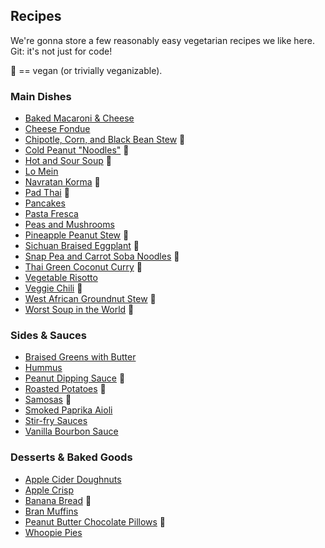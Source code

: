 ## Recipes

We're gonna store a few reasonably easy vegetarian recipes we like
here. Git: it's not just for code!

:seedling: == vegan (or trivially veganizable).

### Main Dishes

- [Baked Macaroni & Cheese](./recipes/mac-and-cheese.md)
- [Cheese Fondue](./recipes/cheese-fondue.md)
- [Chipotle, Corn, and Black Bean Stew](./recipes/chipotle-corn-and-black-bean-stew.md) :seedling:
- [Cold Peanut "Noodles"](./recipes/cold-peanut-noodles.md) :seedling:
- [Hot and Sour Soup](./recipes/hot-and-sour-soup.md) :seedling:
- [Lo Mein](./recipes/lo-mein.md)
- [Navratan Korma](./recipes/navratan-korma.md) :seedling:
- [Pad Thai](./recipes/pad-thai.md) :seedling:
- [Pancakes](./recipes/pancakes.md)
- [Pasta Fresca](./recipes/pasta-fresca.md)
- [Peas and Mushrooms](./recipes/peas-and-mushrooms.md)
- [Pineapple Peanut Stew](./recipes/pineapple-peanut-stew.md) :seedling:
- [Sichuan Braised Eggplant](./recipes/sichuan-braised-eggplant.md) :seedling:
- [Snap Pea and Carrot Soba Noodles](./recipes/snap-pea-and-carrot-soba-noodles.md) :seedling:
- [Thai Green Coconut Curry](./recipes/thai-green-coconut-curry.md) :seedling:
- [Vegetable Risotto](./recipes/vegetable-risotto.md)
- [Veggie Chili](./recipes/veggie-chili.md) :seedling:
- [West African Groundnut Stew](./recipes/west-african-groundnut-stew.md) :seedling:
- [Worst Soup in the World](./recipes/worst-soup-in-the-world.md) :seedling:

### Sides & Sauces

- [Braised Greens with Butter](./recipes/braised-greens-with-butter.md)
- [Hummus](.recipes/hummus.md)
- [Peanut Dipping Sauce](./recipes/peanut-sauce.md) :seedling:
- [Roasted Potatoes](./recipes/roasted-potatoes.md) :seedling:
- [Samosas](./recipes/samosas.md) :seedling:
- [Smoked Paprika Aioli](./recipes/smoked-paprika-aioli.md)
- [Stir-fry Sauces](./recipes/stir-fry-sauces.md)
- [Vanilla Bourbon Sauce](./recipes/vanilla-bourbon-sauce.md)

### Desserts & Baked Goods

- [Apple Cider Doughnuts](./recipes/apple-cider-doughnuts.md)
- [Apple Crisp](./recipes/apple-crisp.md)
- [Banana Bread](./recipes/banana-bread.md) :seedling:
- [Bran Muffins](./recipes/bran-muffins.md)
- [Peanut Butter Chocolate Pillows](./recipes/peanut-butter-chocolate-pillows.md) :seedling:
- [Whoopie Pies](./recipes/whoopie-pies.md)
